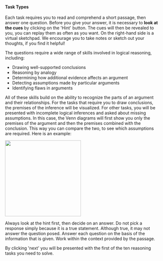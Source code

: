 #### Task Types

Each task requires you to read and comprehend a short passage, then answer one question. Before you give your answer, it is necessary to **look at the cues** by clicking on the 'Hint' button. The cues will then be revealed to you, you can replay them as often as you want. On the right-hand side is a virtual sketchpad. We encourage you to take notes or sketch out your thoughts, if you find it helpful!

The questions require a wide range of skills involved in logical reasoning, including:

- Drawing well-supported conclusions
- Reasoning by analogy
- Determining how additional evidence affects an argument
- Detecting assumptions made by particular arguments
- Identifying flaws in arguments

All of these skills build on the ability to recognize the parts of an argument and their relationships. For the tasks that require you to draw conclusions, the premises of the inference will be visualized. For other tasks, you will be presented with incomplete logical inferences and asked about missing assumptions. In this case, the Venn diagrams will first show you only the premises of the argument and then the premises combined with the conclusion. This way you can compare the two, to see which assumptions are required. Here is an example:

<div width="300px" style="position: center, margin-bottom: 20px"><img src="./assets/hint_example.png" width="auto" height="250px"></div>

Always look at the hint first, then decide on an answer. Do not pick a response simply because it is a true statement. Although true, it may not answer the question posed. Answer each question on the basis of the information that is given. Work within the context provided by the passage.

By clicking 'next' you will be presented with the first of the ten reasoning tasks you need to solve.